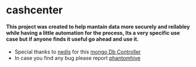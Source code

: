 # cashcenter

#### This project was created to help mantain data more securely and reilabley while having a little automation for the process, Its a very specific use case but if anyone finds it useful go ahead and use it.

- Special thanks to [nedis](https://github.com/nesdis) for this [mongo Db Controller](https://github.com/nesdis/djongo)
- In case you find any bug please report [phantomhive](mailto:khetanatulz@gmail.com?subject=[GitHub]%20cashcenter%20Bug%20Report)
